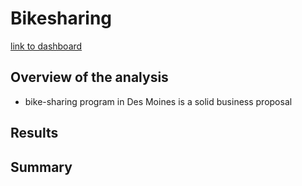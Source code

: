 # Bikesharing
[link to dashboard]("https://public.tableau.com/profile/sebastian1233#!/vizhome/challenge_16102415900640/BikeSharingStory")
## Overview of the analysis

- bike-sharing program in Des Moines is a solid business proposal

## Results

## Summary
